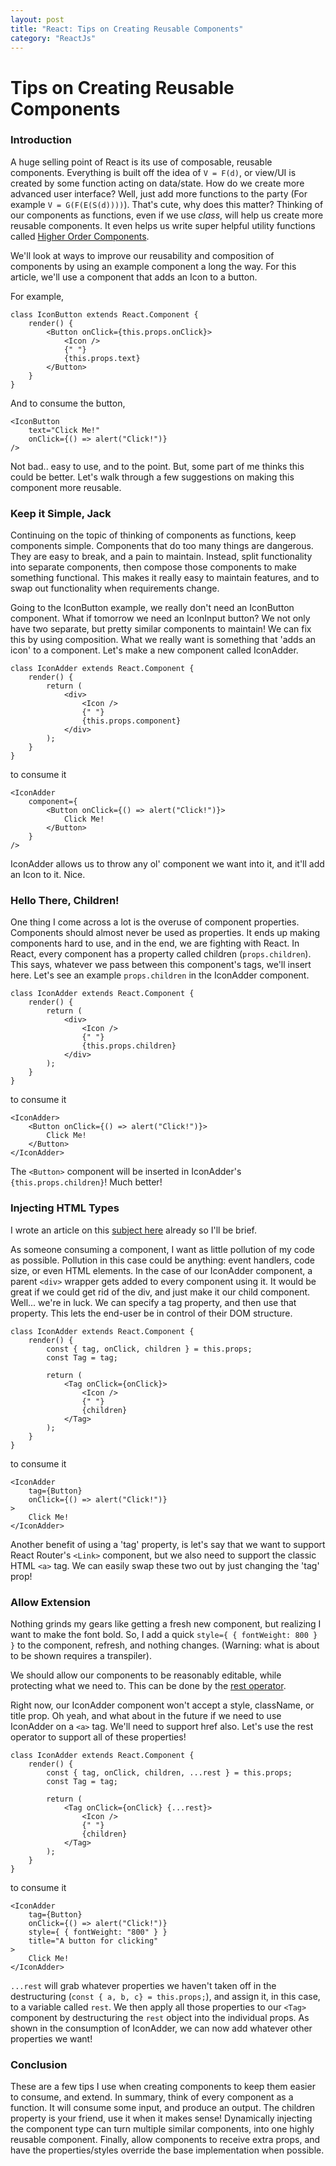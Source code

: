 ```yaml
---
layout: post
title: "React: Tips on Creating Reusable Components"
category: "ReactJs"
---
```


# Tips on Creating Reusable Components

### Introduction

A huge selling point of React is its use of composable, reusable components. Everything is built off the idea of `V = F(d)`, or view/UI is created by some function acting on data/state. How do we create more advanced user interface? Well, just add more functions to the party (For example `V = G(F(E(S(d))))`). That's cute, why does this matter? Thinking of our components as functions, even if we use *class*, will help us create more reusable components. It even helps us write super helpful utility functions called [Higher Order Components](http://dylanpaulus.com/reactjs/2017/08/17/higher-order-components/).

We'll look at ways to improve our reusability and composition of components by using an example component a long the way. For this article, we'll use a component that adds an Icon to a button. 

For example,

```
class IconButton extends React.Component {
    render() {
        <Button onClick={this.props.onClick}>
            <Icon />
            {" "}
            {this.props.text}
        </Button>
    }
}
```

And to consume the button,

```
<IconButton
    text="Click Me!"
    onClick={() => alert("Click!")}
/>
```

Not bad.. easy to use, and to the point. But, some part of me thinks this could be better. Let's walk through a few suggestions on making this component more reusable.

### Keep it Simple, Jack

Continuing on the topic of thinking of components as functions, keep components simple. Components that do too many things are dangerous. They are easy to break, and a pain to maintain. Instead, split functionality into separate components, then compose those components to make something functional. This makes it really easy to maintain features, and to swap out functionality when requirements change.

Going to the IconButton example, we really don't need an IconButton component. What if tomorrow we need an IconInput button? We not only have two separate, but pretty similar components to maintain! We can fix this by using composition. What we really want is something that 'adds an icon' to a component. Let's make a new component called IconAdder.

```
class IconAdder extends React.Component {
    render() {
        return (
            <div>
                <Icon />
                {" "}
                {this.props.component}
            </div>
        );
    }
}
```

to consume it

```
<IconAdder
    component={
        <Button onClick={() => alert("Click!")}>
            Click Me!
        </Button>
    }
/>
```

IconAdder allows us to throw any ol' component we want into it, and it'll add an Icon to it. Nice.

### Hello There, Children!

One thing I come across a lot is the overuse of component properties. Components should almost never be used as properties. It ends up making components hard to use, and in the end, we are fighting with React. In React, every component has a property called children (`props.children`). This says, whatever we pass between this component's tags, we'll insert here. Let's see an example `props.children` in the IconAdder component.

```
class IconAdder extends React.Component {
    render() {
        return (
            <div>
                <Icon />
                {" "}
                {this.props.children}
            </div>
        );
    }
}
```

to consume it

```
<IconAdder>
    <Button onClick={() => alert("Click!")}>
        Click Me!
    </Button>
</IconAdder>
```

The `<Button>` component will be inserted in IconAdder's `{this.props.children}`! Much better!

### Injecting HTML Types

I wrote an article on this [subject here](http://dylanpaulus.com/reactjs/2017/07/26/injecting-react-tag-types/) already so I'll be brief.

As someone consuming a component, I want as little pollution of my code as possible. Pollution in this case could be anything: event handlers, code size, or even HTML elements. In the case of our IconAdder component, a parent `<div>` wrapper gets added to every component using it. It would be great if we could get rid of the div, and just make it our child component. Well... we're in luck. We can specify a tag property, and then use that property. This lets the end-user be in control of their DOM structure.

```
class IconAdder extends React.Component {
    render() {
        const { tag, onClick, children } = this.props; 
        const Tag = tag;

        return (
            <Tag onClick={onClick}>
                <Icon />
                {" "}
                {children}
            </Tag>
        );
    }
}
```

to consume it

```
<IconAdder
    tag={Button}
    onClick={() => alert("Click!")}
>
    Click Me!
</IconAdder>
```

Another benefit of using a 'tag' property, is let's say that we want to support React Router's `<Link>` component, but we also need to support the classic HTML `<a>` tag. We can easily swap these two out by just changing the 'tag' prop!

### Allow Extension

Nothing grinds my gears like getting a fresh new component, but realizing I want to make the font bold. So, I add a quick `style={ { fontWeight: 800 } }` to the component, refresh, and nothing changes. (Warning: what is about to be shown requires a transpiler).

We should allow our components to be reasonably editable, while protecting what we need to. This can be done by the [rest operator](https://developer.mozilla.org/en-US/docs/Web/JavaScript/Reference/Operators/Destructuring_assignment#Rest_in_Object_Destructuring).

Right now, our IconAdder component won't accept a style, className, or title prop. Oh yeah, and what about in the future if we need to use IconAdder on a `<a>` tag. We'll need to support href also. Let's use the rest operator to support all of these properties!

```
class IconAdder extends React.Component {
    render() {
        const { tag, onClick, children, ...rest } = this.props; 
        const Tag = tag;

        return (
            <Tag onClick={onClick} {...rest}>
                <Icon />
                {" "}
                {children}
            </Tag>
        );
    }
}
```

to consume it

```
<IconAdder
    tag={Button}
    onClick={() => alert("Click!")}
    style={ { fontWeight: "800" } }
    title="A button for clicking"
>
    Click Me!
</IconAdder>
```

`...rest` will grab whatever properties we haven't taken off in the destructuring (`const { a, b, c} = this.props;`), and assign it, in this case, to a variable called `rest`. We then apply all those properties to our `<Tag>` component by destructuring the `rest` object into the individual props. As shown in the consumption of IconAdder, we can now add whatever other properties we want!

### Conclusion

These are a few tips I use when creating components to keep them easier to consume, and extend. In summary, think of every component as a function. It will consume some input, and produce an output. The children property is your friend, use it when it makes sense! Dynamically injecting the component type can turn multiple similar components, into one highly reusable component. Finally, allow components to receive extra props, and have the properties/styles override the base implementation when possible.
